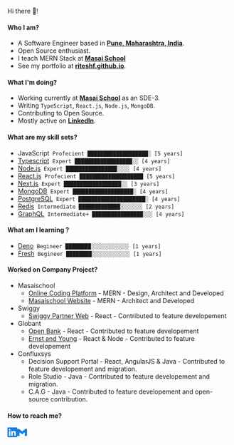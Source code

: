 Hi there 👋!

#### Who I am?

- A Software Engineer based in **[Pune, Maharashtra, India](https://en.wikipedia.org/wiki/India)**.
- Open Source enthusiast.
- I teach MERN Stack at **[Masai School](https://masaischool.com)**
- See my portfolio at **[riteshf.github.io](https://riteshf.github.io/)**.

#### What I'm doing?

- Working currently at **[Masai School](https://masaischool.com)** as an SDE-3.
- Writing `TypeScript`, `React.js`, `Node.js`, `MongoDB`.
- Contributing to Open Source.
- Mostly active on **[LinkedIn](https://www.linkedin.com/in/riteshfirodiya)**.

#### What are my skill sets?

- JavaScript` Profecient ███████████████████░ [5 years]`
- [Typescript](https://www.typescriptlang.org/)` Expert ██████████████████░░ [4 years]`
- [Node.js](https://nodejs.org/en/)` Expert ████████████████░░░░ [4 years]`
- [React.js](https://reactjs.org/)` Profecient ████████████████████ [5 years]`
- [Next.js](https://nextjs.org/)` Expert ██████████████████░░ [3 years]`
- [MongoDB](https://www.mongodb.com/)` Expert ███████████████████░ [4 years]`
- [PostgreSQL](https://www.postgresql.org/)` Expert █████████████████████░ [4 years]`
- [Redis](https://redis.io/)` Intermediate █████████████░░░░░░░ [2 years]`
- [GraphQL](https://graphql.org/)` Intermediate+ ████████████████░░░ [4 years]`

#### What am I learning ?

- [Deno](https://deno.land/)` Begineer ████████░░░░░░░░░░░░ [1 years]`
- [Fresh](https://fresh.deno.dev/)` Begineer ████████░░░░░░░░░░░░ [1 years]`

#### Worked on Company Project?

- Masaischool
  - [Online Coding Platform]("https://cp.masaischool.com/") - MERN - Design, Architect and Developed
  - [Masaischool Website](https://masaischool.com/) - MERN - Architect and Developed
- Swiggy
  - [Swiggy Partner Web](https://partner.swiggy.com/) - React - Contributed to feature developement
- Globant
  - [Open Bank](https://www.openbank.es/) - React - Contributed to feature developement
  - [Ernst and Young](https://www.openbank.es/) - React & Node - Contributed to feature developement
- Confluxsys
  - Decision Support Portal - React, AngularJS & Java - Contributed to feature developement and migration.
  - Role Studio - Java - Contributed to feature developement and migration.
  - C.A.G - Java - Contributed to feature developement and open-source contribution.

#### How to reach me?

<a href="https://www.linkedin.com/in/riteshfirodiya">
  <img align="left" alt="LinkedIn" width="22px" src="./assets/linkedin.svg" />
</a>

<a href="mailto:firodiya.ritesh@gmail.com">
  <img align="left" alt="Mail" width="22px" src="./assets/gmail.svg" />
</a>
